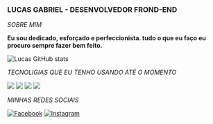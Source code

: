 ### LUCAS GABRIEL - DESENVOLVEDOR FROND-END

*SOBRE MIM*

****Eu sou dedicado, esforçado e perfeccionista. tudo o que eu faço eu procuro sempre fazer bem feito.****

![Lucas GitHub stats](https://github-readme-stats.vercel.app/api?username=lucasgabrielgd7&theme=radical)

*TECNOLIGIAS QUE EU TENHO USANDO ATÉ O MOMENTO*

[![](https://img.shields.io/badge/HTML5-E34F26?style=for-the-badge&logo=html5&logoColor=white)]()
[![](https://img.shields.io/badge/CSS3-1572B6?style=for-the-badge&logo=css3&logoColor=white)]()
[![](https://img.shields.io/badge/JavaScript-F7DF1E?style=for-the-badge&logo=javascript&logoColor=black)]()
[![](https://img.shields.io/badge/GIT-E44C30?style=for-the-badge&logo=git&logoColor=white)]()

*MINHAS REDES SOCIAIS*

[![Facebook](https://img.shields.io/badge/Facebook-1877F2?style=for-the-badge&logo=facebook&logoColor=white)](https://www.facebook.com/lucasgabriel.gomesdanatas)
[![Instagram](https://img.shields.io/badge/Instagram-E4405F?style=for-the-badge&logo=instagram&logoColor=white)](https://www.instagram.com/lucasgabrielgomesdanatas)
